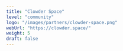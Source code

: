 ```yaml
---
title: "Clowder Space"
level: "community"
logo: "/images/partners/clowder-space.png"
webUrl: "https://clowder.space/"
weight: 5
draft: false
---
```

